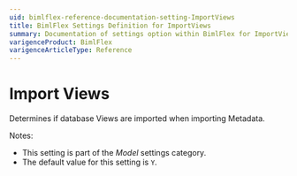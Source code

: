 ```yaml
---
uid: bimlflex-reference-documentation-setting-ImportViews
title: BimlFlex Settings Definition for ImportViews
summary: Documentation of settings option within BimlFlex for ImportViews
varigenceProduct: BimlFlex
varigenceArticleType: Reference
---
```


# Import Views

Determines if database Views are imported when importing Metadata.

Notes:

* This setting is part of the *Model* settings category.
* The default value for this setting is `Y`.